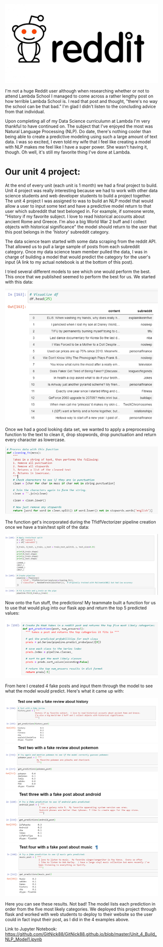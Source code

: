 ![Reddit Logo](/img/Reddit_logo.PNG)

I'm not a huge Reddit user although when researching whether or not to attend Lambda School I managed to come across a rather lengthy post on how terrible Lambda School is.  I read that post and thought, "there's no way the school can be that bad."  I'm glad I didn't listen to the concluding advice from that individual.

Upon completing all of my Data Science curriculumn at Lambda I'm very thankful to have continued on.  The subject that I've enjoyed the most was Natural Language Processing (NLP).  Do date, there's nothing cooler than being able to create a predictive modeling using such a large amount of text data.  I was so excited, I even told my wife that I feel like creating a model with NLP makes me feel like I have a super power.  She wasn't having it, though.  Oh well, it's still my favorite thing I've done at Lambda.

# Our unit 4 project:

At the end of every unit (each unit is 1 month) we had a final project to build.  Unit 4 project was really interesting because we had to work with other data science students and web developer students to build a project together.  The unit 4 project I was assigned to was to build an NLP model that would allow a user to input some text and have a predictive model return to that user which subreddit that text belonged in.  For example, if someone wrote, "History if my favorite subject.  I love to read historical accounts about ancient Rome and Greece. I'm also a big World War 2 buff and I collect objects with historical significance" the model should return to the user that this post belongs in the 'history' subreddit category.

The data science team started with some data scraping from the reddit API.  That allowed us to pull a large sample of posts from each subreddit category.  Once my data science team member pulled the data, I was in charge of building a model that would predict the category for the user's input (A link to my actual notebook is at the bottom of this post).

I tried several different models to see which one would perform the best.  This once that we published seemed to perform the best for us.  We started with this data:

![Data Frame](/img/reddit_df.PNG)

Once we had a good looking data set, we wanted to apply a preprocessing function to the text to clean it, drop stopwords, drop punctuation and return every character as lowercase.

![Preprocessing FN](/img/reddit_preprocessing.PNG)

The function get's incorporated during the TfidfVectorizer pipeline creation once we have a train/test split of the data:

![Reddit Model](/img/reddit_model.PNG)

Now onto the fun stuff, the predictions!  My teammate built a function for us to use that would plug into our flask app and return the top 5 predicted values:

![Reddit Return Function](/img/reddit_return_fn.PNG)

From here I created 4 fake posts and input them through the model to see what the model would predict.  Here's what it came up with:

![Test One](/img/reddit_test_one.PNG)
![Test Two](/img/reddit_test_two.PNG)
![Test Three](/img/reddit_test_three.PNG)
![Test Four](/img/reddit_test_four.PNG)

Here you can see these results.  Not bad!  The model lists each prediction in order from the five most likely categories.  We deployed this project through flask and worked with web students to deploy to their website so the user could in fact input their post, as I did in the 4 examples above.

Link to Jupyter Notebook: https://github.com/GitNick88/GitNick88.github.io/blob/master/Unit_4_Build_NLP_Model1.ipynb
